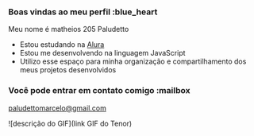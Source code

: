 ### Boas vindas ao meu perfil :blue_heart

Meu nome é matheios 205 Paludetto

- Estou estudando na [Alura](https://www.alura.com.br)
- Estou me desenvolvendo na linguagem JavaScript
- Utilizo esse espaço para minha organização e compartilhamento dos meus projetos desenvolvidos

### Você pode entrar em contato comigo :mailbox

paludettomarcelo@gmail.com

![descrição do GIF](link GIF do Tenor)
